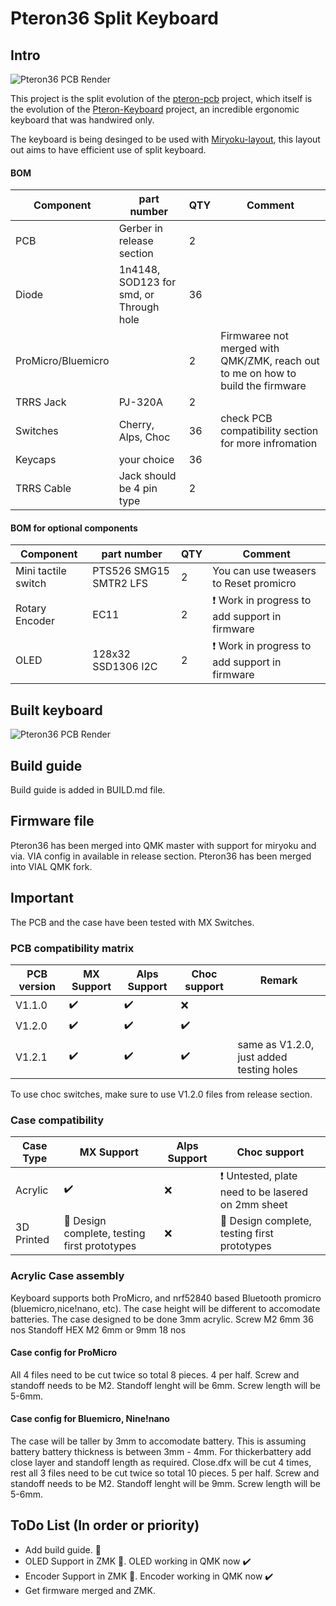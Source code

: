 # Pteron36 Split Keyboard
## Intro 
![Pteron36 PCB Render](https://github.com/harshitgoel96/pteron36-split-keyboard/blob/main/images/pteron36-split.svg)   


This project is the split evolution of the [pteron-pcb](https://github.com/Kraken-Jokes/pteron-pcb) project, which itself is the evolution of the [Pteron-Keyboard](https://github.com/FSund/pteron-keyboard) project, an incredible ergonomic keyboard that was handwired only.

The keyboard is being desinged to be used with [Miryoku-layout](https://github.com/manna-harbour/miryoku), this layout out aims to have efficient use of split keyboard.


#### BOM
| Component           | part number                             | QTY | Comment                            |
| ------------------- | --------------------------------------- | --- | ---------------------------------- |
| PCB                 | Gerber in release section               | 2   |                                    |
| Diode               | 1n4148, SOD123 for smd, or Through hole | 36  |                                    |
| ProMicro/Bluemicro  |                                         | 2   | Firmwaree not merged with QMK/ZMK, reach out to me on how to build the firmware  |
| TRRS Jack           | PJ-320A                                 | 2   |                                    |
| Switches            | Cherry, Alps, Choc                      | 36  | check PCB compatibility section for more infromation |
| Keycaps             | your choice                             | 36  |                                    |
| TRRS Cable | Jack should be 4 pin type                  | 2   |                                    |

#### BOM for optional components
| Component           | part number                             | QTY | Comment                            |
| ------------------- | --------------------------------------- | --- | ---------------------------------- |
| Mini tactile switch | PTS526 SMG15 SMTR2 LFS                  | 2   | You can use tweasers to Reset promicro      |
| Rotary Encoder      | EC11                                    | 2   | :exclamation: Work in progress to add support in firmware |
| OLED | 128x32 SSD1306 I2C                  | 2   | :exclamation: Work in progress to add support in firmware |

## Built keyboard
![Pteron36 PCB Render](https://github.com/harshitgoel96/pteron36-split-keyboard/blob/main/images/built.jpeg)

## Build guide
Build guide is added in BUILD.md file.

## Firmware file
Pteron36 has been merged into QMK master with support for miryoku and via. VIA config in available in release section.
Pteron36 has been merged into VIAL QMK fork. 

## Important
The PCB and the case have been tested with MX Switches. 

### PCB compatibility matrix
| PCB version | MX Support | Alps Support | Choc support | Remark |
|-------------|------------|--------------|--------------|--------------|
| V1.1.0 | :heavy_check_mark: |:heavy_check_mark: | :x: | |
| V1.2.0 | :heavy_check_mark: |:heavy_check_mark: | :heavy_check_mark: | |
| V1.2.1 | :heavy_check_mark: |:heavy_check_mark: | :heavy_check_mark: | same as V1.2.0, just added testing holes |

To use choc switches, make sure to use V1.2.0 files from release section.

### Case compatibility

| Case Type | MX Support | Alps Support | Choc support |
|-------------|------------|--------------|--------------|
| Acrylic | :heavy_check_mark: |:x: | :exclamation: Untested, plate need to be lasered on 2mm sheet |
| 3D Printed | 	:construction: Design complete, testing first prototypes |:x: | 	:construction: Design complete, testing first prototypes |

### Acrylic Case assembly
Keyboard supports both ProMicro, and nrf52840 based Bluetooth promicro (bluemicro,nice!nano, etc). The case height will be different to accomodate batteries.
The case designed to be done 3mm acrylic.
Screw M2 6mm 36 nos
Standoff HEX M2 6mm or 9mm 18 nos

#### Case config for ProMicro
All 4 files need to be cut twice so total 8 pieces. 4 per half.
Screw and standoff needs to be M2. Standoff lenght will be 6mm. Screw length will be 5-6mm. 

#### Case config for Bluemicro, Nine!nano
The case will be taller by 3mm to accomodate battery. This is assuming battery battery thickness is between 3mm - 4mm. For thickerbattery add close layer and standoff length as required.
Close.dfx will be cut 4 times, rest all 3 files need to be cut twice so total 10 pieces. 5 per half.
Screw and standoff needs to be M2. Standoff lenght will be 9mm. Screw length will be 5-6mm.



## ToDo List (In order or priority)
* Add build guide. :construction:
* OLED Support in ZMK  :construction:. OLED working in QMK now  :heavy_check_mark: 
* Encoder Support in ZMK  :construction:. Encoder working in QMK now  :heavy_check_mark: 
* Get firmware merged and ZMK.

